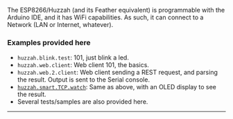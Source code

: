 The ESP8266/Huzzah (and its Feather equivalent) is programmable with the Arduino IDE, and it has WiFi capabilities.
As such, it can connect to a Network (LAN or Internet, whatever).

### Examples provided here
- `huzzah.blink.test`: 101, just blink a led.
- `huzzah.web.client`: Web client 101, the basics.
- `huzzah.web.2.client`: Web client sending a REST request, and parsing the result. Output is sent to the Serial console.
- [`huzzah.smart.TCP.watch`](TCPWatch/README.md): Same as above, with an OLED display to see the result.
- Several tests/samples are also provided here.

---
